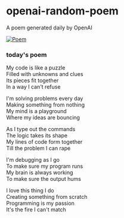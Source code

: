 
# openai-random-poem
 A poem generated daily by OpenAI

[![Poem](https://github.com/fbiego/openai-random-poem/actions/workflows/main.yml/badge.svg)](https://github.com/fbiego/openai-random-poem/actions/workflows/main.yml)

### today's poem  
  
My code is like a puzzle  
Filled with unknowns and clues  
Its pieces fit together  
In a way I can't refuse  
  
I'm solving problems every day  
Making something from nothing  
My mind is a playground  
Where my ideas are bouncing  
  
As I type out the commands  
The logic takes its shape  
My lines of code form together  
Till the problem I can rape  
  
I'm debugging as I go  
To make sure my program runs  
My brain is always working  
To make sure the output hums  
  
I love this thing I do  
Creating something from scratch  
Programming is my passion  
It's the fire I can't match